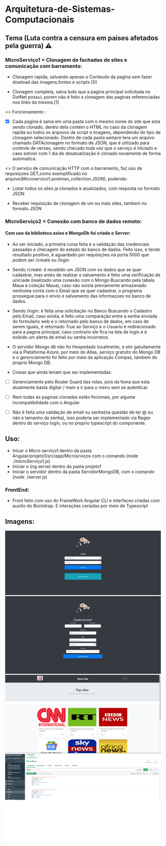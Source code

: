 # Arquitetura-de-Sistemas-Computacionais
## Tema (Luta contra a censura em paises afetados pela guerra) ⚠️

### **MicroServiço1 = Clonagem de fachadas de sites e comunicação com barramento:**

- Clonagem rapida, salvando apenas o Conteudo da pagina sem fazer dowload das imagens,fontes e scripts [0]

- Clonagem completa, salva tudo que a pagina principal solicitada no DotNet possui, porem não é feito a clonagem das paginas referenciadas nos links da mesma.[1]

<> Funcionamento :
- [X] Cada pagina é salva em uma pasta com o mesmo nome do site que esta sendo clonado, dentro dela contém o HTML no caso da clonagem rapida ou todos os arquivos de script e imagens, dependendo do tipo de clonagem selecionado. Dentro de cada pasta sempre tera um arquivo chamado DATAclonagem no formato de JSON, que é utilizado para controle de versao, sendo checado toda vez que o serviço é iniciado e caso estiver com 1 dia de desatualização é clonado novamente de forma automatica.

<> O serviço de comunicação HTTP com o barramento, faz uso de requisiçoes GET,como exemplificado no arquivo(Microservico1.postman_collection.JSON), podendo:

- Listar todos os sites ja clonados e atualizados, com resposta no formato JSON

- Receber requisição de clonagem de um ou mais sites, tambem no formato JSON

### **MicroServiço2 = Conexão com banco de dados remoto:**

#### Com uso da biblioteca axios e MongoDb foi criado o Server: 

- Ao ser iniciado, a primeira coisa feita é a validação das credenciais passadas e checagem do estado do banco de dados. Feito isso, e tendo resultado positivo, é aguardado por requisições na porta 5000 que podem ser /create ou /login

+ Sendo /create: é recebido um JSON  com os dados que se quer cadastrar, mas antes de realizar o salvamento é feito uma verificação de uniciade (realizado uma conexão com o Mongo Buscando pela tabela Maua e coleção Maua), caso não exista previamente armazenado nenhuma conta com o Email que se quer cadastrar, o programa prossegue para o envio e salvamento das informaçoes no banco de dados.

+ Sendo /login: é feita uma solicitação no Banco Buscando o Cadastro pelo Email, caso exista, é feito uma comparação entre a senha enviada do formulario web e o retornado pelo banco de dados, em caso de serem iguais, é retornado True ao Serviço e o Usuario é redirecionado para a pagina principal, caso contrario ele fica na tela de login e é exibido um alerta de email ou senha incorretos.

- O servidor Mongo db não foi Hospedado localmente, e sim gatuitamente via a Plataforma Azure, por meio do Atlas, serviço gratuito do Mongo DB e o gerenciamento foi feito por meio da aplicação Compas, tambem do proprio Mongo DB.

- Coisas que ainda teriam que ser implementadas: 
- [ ] Gerenciamento pelo Router Guard das rotas, pois da foma que esta atualmente basta digitar / main e ir para o menu sem se autenticar. 
- [ ] Nem todas as paginas clonadas estão fncionais, por alguma incompatibilidade com o Angular. 
- [ ] Não é feita uma validação de email ou senha(na questão de ter @ ou não e tamanho da senha), isso poderia ser implementado via Regex dentro do serviço login, ou no proprio typescript do componente.


## Uso:
- Inicar o Micro serviço1  dentro da pasta Angular/projeto1/src/app/Microsrviços com o comando (node ./microServiço1.js)
- Iniciar o (ng serve) dentro da pasta projeto1
- Iniciar o servidor dentro da pasta ServidorMongoDB, com o comando (node ./server.js)

### **FrontEnd:**

- Front feito com uso do FrameWork Angular CLI e interfaces criadas com auxilio do Bootstrap. E interações ceriadas por meio de Typescript

## Imagens:
![alt text](https://github.com/NULLBYTE-RGH/Arquitetura-de-Sistemas-Computacionais/blob/4007f79d6014e61bb6c4dc9cb15fa5d5aa9e7238/imgens/log.png)
![alt text](https://github.com/NULLBYTE-RGH/Arquitetura-de-Sistemas-Computacionais/blob/169ca8ac61362c7feb7c9e8c4798a427f6c197b6/imgens/criar-conta.png)
![alt text](https://github.com/NULLBYTE-RGH/Arquitetura-de-Sistemas-Computacionais/blob/169ca8ac61362c7feb7c9e8c4798a427f6c197b6/imgens/main.png)
![alt text](https://github.com/NULLBYTE-RGH/Arquitetura-de-Sistemas-Computacionais/blob/2ccb3f6c82ec68c872bd11398f06dd0fc5606364/imgens/MongoDB.png)


